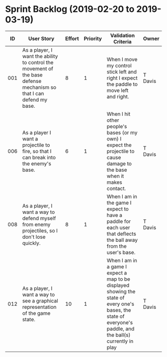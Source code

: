 # Sprint Backlog (2019-02-20 to 2019-03-19)

| ID | User Story | Effort | Priority | Validation Criteria | Owner |
|----|------------|--------|----------|---------------------|-------|
| 001 | As a player, I want the ability to control the movement of the base defense mechanism so that I can defend my base.|8|1|When I move my control stick left and right I expect the paddle to move left and right.| T Davis |
| 006 | As a player I want a projectile to fire, so that I can break into the enemy's base.|6|1|When I hit other people's bases (or my own) I expect the projectile to cause damage to the base when it makes contact.| T Davis |
| 008 |As a player, I want a way to defend myself from enemy projectiles, so I don't lose quickly.|8|1|When I am in the game I expect to have a paddle for each user that deflects the ball away from the user's base.| T Davis|
| 012 | As a player, I want a way to see a graphical representation of the game state.|10|1|When I am in a game I expect a map to be displayed showing the state of every one's bases, the state of everyone's paddle, and the ball(s) currently in play| T Davis |
